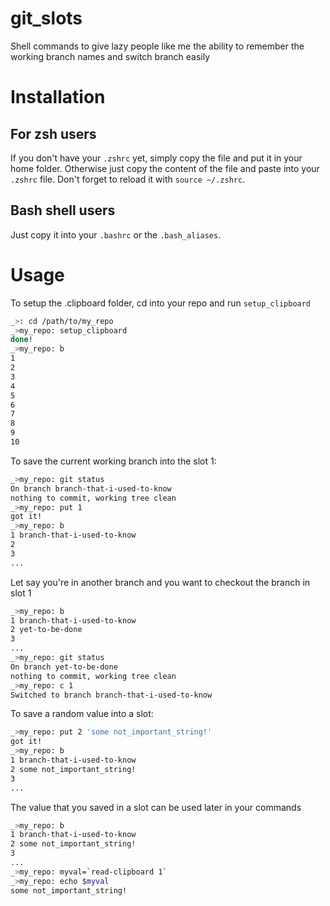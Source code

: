 # git_slots
Shell commands to give lazy people like me the ability to remember the working branch names and switch branch easily
# Installation
## For zsh users
If you don't have your `.zshrc` yet, simply copy the file and put it in your home folder. Otherwise just copy the content of the file and paste into your `.zshrc` file.
Don't forget to reload it with `source ~/.zshrc`.
## Bash shell users
Just copy it into your `.bashrc` or the `.bash_aliases`.
# Usage
To setup the .clipboard folder, cd into your repo and run `setup_clipboard`

```sh
_>: cd /path/to/my_repo
_>my_repo: setup_clipboard
done!
_>my_repo: b
1
2
3
4
5
6
7
8
9
10
```
To save the current working branch into the slot 1:
```sh
_>my_repo: git status
On branch branch-that-i-used-to-know
nothing to commit, working tree clean
_>my_repo: put 1
got it!
_>my_repo: b
1 branch-that-i-used-to-know
2
3
...
```
Let say you're in another branch and you want to checkout the branch in slot 1
```sh
_>my_repo: b
1 branch-that-i-used-to-know
2 yet-to-be-done
3
...
_>my_repo: git status
On branch yet-to-be-done
nothing to commit, working tree clean
_>my_repo: c 1
Switched to branch branch-that-i-used-to-know
```
To save a random value into a slot:
```sh
_>my_repo: put 2 'some not_important_string!'
got it!
_>my_repo: b
1 branch-that-i-used-to-know
2 some not_important_string!
3
...
```
The value that you saved in a slot can be used later in your commands
```sh
_>my_repo: b
1 branch-that-i-used-to-know
2 some not_important_string!
3
...
_>my_repo: myval=`read-clipboard 1`
_>my_repo: echo $myval
some not_important_string!
```